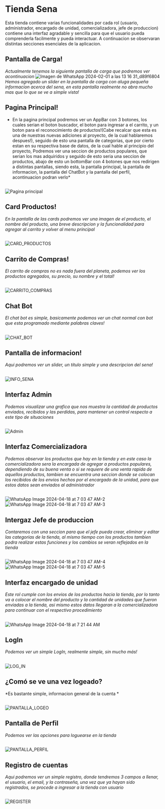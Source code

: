 # Tienda Sena

Esta tienda contiene varias funcionalidades por cada rol (usuario, administrador, encargado de unidad, comercializadora, jefe de produccion) contiene una interfaz agradable y sencilla para que el usuario pueda comprenderla facilmente y pueda interactuar. A continuacion se observaran distintas secciones esenciales de la aplicacion.



## Pantalla de Carga!
*Actualmente tenemos la siguiente pantalla de carga que podremos ver acontinuacion*
![Imagen de WhatsApp 2024-02-01 a las 13 16 31_d89f6804](https://github.com/JuanDaniel1/ProyectoFinalGitSena/assets/110691487/4273aec6-256c-47a9-9c51-826c23cd6870)
*Hemos agregado un slider en la pantalla de carga con aluga pequeña informacion acerca del sena, en esta pantalla realmente no abra mucho mas que lo que se ve a simple vista!*

##
## Pagina Principal!
* En la pagina principal podremos ver un AppBar con 3 botones, los cuales serian el boton buscador, el boton para ingresar a el carrito, y un boton para el reconocimiento de productos!(Cabe recalcar que esta es una de nuestras nuevas adiciones al proyecto, de la cual hablaremos despues!), seguido de esto una pantalla de categorias, que por cierto estan en su respectiva base de datos, de la cual hable al principio del proyecto, Podremos ver una seccion de productos populares, que serian los mas adquiridos y seguido de esto seria una seccion de productos, abajo de esto un bottomBar con 4 botones que nos redirigen a distintas pantallas, siendo esta, la pantalla principal, la pantalla de informacion, la pantalla del ChatBot y la pantalla del perfil, acontinuacion podran verlo*

##
![Pagina principal](https://github.com/JuanDaniel1/ProyectoFinalGitSena/assets/110691487/fdf8e714-4101-49de-a53e-d98f3a0d2789)

##
## Card Productos!
*En la pantalla de las cards podremos ver una imagen de el producto, el nombre del producto, una breve descripcion y la funcionalidad para agregar al carrito y volver al menu principal*
##

![CARD_PRODUCTOS](https://github.com/JuanDaniel1/ProyectoFinalGitSena/assets/110691487/5b3d9948-732b-48fb-a6ab-f15ce10898d0)


##
## Carrito de Compras!
*El carrito de compras no es nada fuera del planeta, podemos ver los productos agregados, su precio, su nombre y el total!*
##
![CARRITO_COMPRAS](https://github.com/JuanDaniel1/ProyectoFinalGitSena/assets/110691487/fc1e373b-ef7c-49e2-9586-e506f137428e)
##

## Chat Bot
*El chat bot es simple, basicamente podemos ver un chat normal con bot que esta programado mediante palabras claves!*
##
![CHAT_BOT](https://github.com/JuanDaniel1/ProyectoFinalGitSena/assets/110691487/97b07030-1a11-4e01-97f0-8884532dcb63)
##
## Pantalla de informacion!
*Aqui podremos ver un slider, un titulo simple y una descripcion del sena!*
##
![INFO_SENA](https://github.com/JuanDaniel1/ProyectoFinalGitSena/assets/110691487/355a9d4b-bec2-472e-83ed-80cfd52f162f)
##

## Interfaz Admin
*Podemos visualizar una grafica que nos muestra la cantidad de productos enviados, recibidos y las perdidas, para mantener un control respecto a este tipo de situaciones*
##
![Admin](https://github.com/JuanDaniel1/ProyectoCloud/assets/110575826/61fb1cd1-cc18-4a6b-bbb0-4ef711abdccb)
##

## Interfaz Comercializadora
*Podemos observar los productos que hay en la tienda y en este caso la comercializadora sera la encargada de agregar a productos populares, dependiendo de su buena venta o si se requiere de una venta rapida de aquellos productos, tambien se encuentra una seccion donde se colocan los recibidos de los envios hechos por el encargado de la unidad, para que estos datos sean enviados al administrador*
##
![WhatsApp Image 2024-04-18 at 7 03 47 AM-2](https://github.com/JuanDaniel1/ProyectoCloud/assets/110575826/20277c47-0047-4e73-9bf2-79c754416e04)
![WhatsApp Image 2024-04-18 at 7 03 47 AM-3](https://github.com/JuanDaniel1/ProyectoCloud/assets/110575826/770187bc-b881-4c33-a9d9-5d065c8cfcdf)
##

## Intergaz Jefe de produccion
*Contaremos con una seccion para que el jefe pueda crear, eliminar y editar las categorias de la tienda, al mismo tiempo con los productos tambien podra realizar estas funciones y los cambios se veran reflejados en la tienda*
##
![WhatsApp Image 2024-04-18 at 7 03 47 AM-4](https://github.com/JuanDaniel1/ProyectoCloud/assets/110575826/b7df4ebf-ace2-4370-8d2a-29ef8fef4846)
![WhatsApp Image 2024-04-18 at 7 03 47 AM-5](https://github.com/JuanDaniel1/ProyectoCloud/assets/110575826/322a0496-6793-4e18-a371-8996e3d29f0d)
##


## Interfaz encargado de unidad
*Este rol cumple con los envios de los productos hacia la tienda, por lo tanto va a colocar el nombre del producto y la cantidad de unidades que fueron enviadas a la tienda, asi mismo estos datos llegaran a la comercializadora para continuar con el respectivo procedimiento*
##

![WhatsApp Image 2024-04-18 at 7 21 44 AM](https://github.com/JuanDaniel1/ProyectoCloud/assets/110575826/e921045e-9f73-424f-982d-cd5e83b2dbb2)

##

## LogIn
*Podemos ver un simple LogIn, realmente simple, sin mucho más!*
##
![LOG_IN](https://github.com/JuanDaniel1/ProyectoFinalGitSena/assets/110691487/64059ff1-bd64-4ee0-a55c-aadde42d2e9f)
##
## ¿Comó se ve una vez logeado?
*Es bastante simple, informacion general de la cuenta *
##
![PANTALLA_LOGEO](https://github.com/JuanDaniel1/ProyectoFinalGitSena/assets/110691487/c40a9e12-fe24-43e4-98c4-aa4f8b52aaf7)
##
## Pantalla de Perfil 
*Podemos ver las opciones para loguearse en la tienda*
##
![PANTALLA_PERFIL](https://github.com/JuanDaniel1/ProyectoFinalGitSena/assets/110691487/a35a6216-770e-495d-b632-4c5850f8e2ab)
##
## Registro de cuentas
*Aqui podremos ver un simple registro, donde tendremos 3 campos a llenar, el usuario, el email, y la contraseña, una vez que ya hayan sido registrados, se procede a ingresar a la tienda con usuario*
##
![REGISTER](https://github.com/JuanDaniel1/ProyectoFinalGitSena/assets/110691487/b3714ddc-9dca-4ce5-826b-19762647642f)
##

